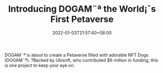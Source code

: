 ﻿---
title: "Introducing DOGAM¨ª the World¡¯s First Petaverse"
date: 2022-01-03T21:57:40+08:00
lastmod: 2022-01-03T16:45:40+08:00
draft: false
authors: ["Erik"]
description: "DOGAM¨ª is about to create a Petaverse filled with adorable NFT Dogs (DOGAM¨ª). ?Backed by Ubisoft, who contributed $6 million in funding, this is one project to keep your eye on."
featuredImage: "introducing-dogami-the-worlds-first-petaverse.jpeg"
tags: ["Virtual World","Play to Earn"]
categories: ["news"]
news: ["Virtual World"]
weight: 
lightgallery: true
pinned: false
recommend: false
recommend1: false
---

DOGAM¨ª is about to create a Petaverse filled with adorable NFT Dogs (DOGAM¨ª). ?Backed by Ubisoft, who contributed $6 million in funding, this is one project to keep your eye on.

<!--more-->

